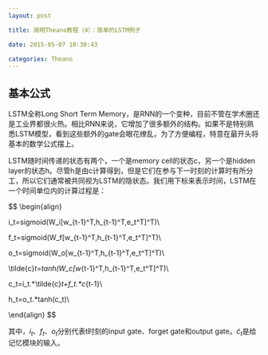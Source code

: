 ```yaml
---
layout: post

title: 简明Theano教程（4）：简单的LSTM例子

date: 2015-05-07 10:30:43

categories: Theano
---
```


## 基本公式
LSTM全称Long Short Term Memory，是RNN的一个变种，目前不管在学术圈还是工业界都很火热。相比RNN来说，它增加了很多额外的结构。如果不是特别熟悉LSTM模型，看到这些额外的gate会眼花缭乱，为了方便编程，特意在最开头将基本的数学公式摆上。

LSTM随时间传递的状态有两个，一个是memory cell的状态c，另一个是hidden layer的状态h。尽管h是由c计算得到，但是它们在参与下一时刻的计算时有所分工，所以它们通常被共同视为LSTM的隐状态。我们用下标来表示时间，LSTM在一个时间单位内的计算过程是：

$$
\begin{align}

i_t=sigmoid(W_i[w_{t-1}^T,h_{t-1}^T,e_t^T]^T)\\

f_t=sigmoid(W_f[w_{t-1}^T,h_{t-1}^T,e_t^T]^T)\\

o_t=sigmoid(W_o[w_{t-1}^T,h_{t-1}^T,e_t^T]^T)\\

\tilde{c}_t=tanh(W_c[w_{t-1}^T,h_{t-1}^T,e_t^T]^T)\\

c_t=i_t.*\tilde{c}_t+f_t.*c_{t-1}\\

h_t=o_t.*tanh(c_t)\\

\end{align}
$$

其中，$i_t$、$f_t$、$o_t$分别代表t时刻的input gate、forget gate和output gate。$\tilde{c}_t$是给记忆模块的输入。

